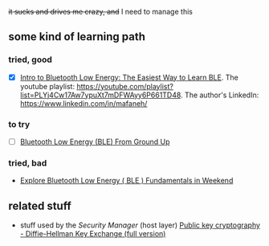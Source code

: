 ~~it sucks and drives me crazy, and~~ I need to manage this

## some kind of learning path

### tried, good

- [x] [Intro to Bluetooth Low Energy: The Easiest Way to Learn BLE](https://www.amazon.pl/Intro-Bluetooth-Low-Energy-Easiest/dp/1790198151). The youtube playlist: https://youtube.com/playlist?list=PLYj4Cw17Aw7ypuXt7mDFWAyy6P661TD48. The author's LinkedIn: https://www.linkedin.com/in/mafaneh/

### to try

- [ ] [Bluetooth Low Energy (BLE) From Ground Up](https://www.udemy.com/course/bluetooth-low-energy-ble/)

### tried, bad

- [Explore Bluetooth Low Energy ( BLE ) Fundamentals in Weekend](https://www.udemy.com/course/bluetooth-low-energy/)

## related stuff

- stuff used by the *Security Manager* (host layer) [Public key cryptography - Diffie-Hellman Key Exchange (full version)](https://www.youtube.com/watch?v=YEBfamv-_do)
